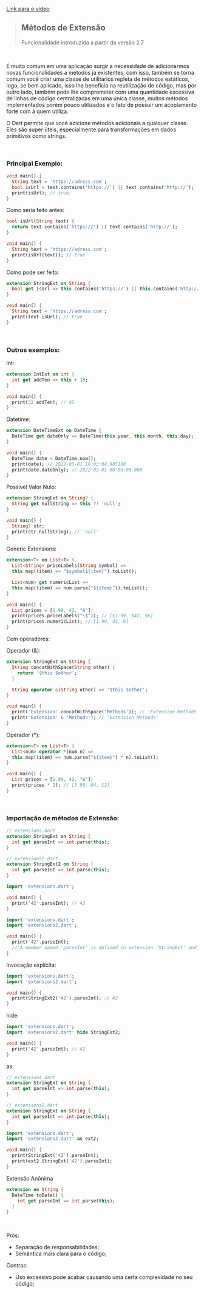 [Link para o vídeo](https://youtu.be/zBaZJtyluIM)

> <h2>Métodos de Extensão</h2> Funcionalidade introduzida a partir da versão 2.7

<br>

É muito comum em uma aplicação surgir a necessidade de adicionarmos novas funcionalidades a métodos já existentes, com isso, também se torna comum você criar uma classe de utilitários repleta de métodos estáticos, logo, se bem aplicado, isso lhe beneficia na reutilização de código, mas por outro lado, também pode lhe comprometer com uma quantidade excessiva de linhas de código centralizadas em uma única classe, muitos métodos implementados porém pouco utilizados e o fato de possuir um acoplamento forte com à quem utiliza.

O Dart permite que você adicione métodos adicionais a qualquer classe. Eles são super úteis, especialmente para transformações em dados primitivos como strings.

<br>
<h3>Principal Exemplo:</h3>

```dart
void main() {
  String text = 'https://adress.com';
  bool isUrl = text.contains('https://') || text.contains('http://');
  print(isUrl); // true;
}
```
Como seria feito antes: 
```dart
bool isUrl(String text) {
  return text.contains('https://') || text.contains('http://');
}
```
```dart
void main() {
  String text = 'https://adress.com';
  print(isUrl(text)); // true
}
```
Como pode ser feito:
```dart
extension StringExt on String {
  bool get isUrl => this.contains('https://') || this.contains('http://');
}
```
```dart
void main() {
  String text = 'https://adress.com';
  print(text.isUrl); // true
}
```

<br>
<h3> Outros exemplos:</h3>

Int:
```dart
extension IntExt on int {
  int get addTen => this + 10;
}
```
```dart
void main() {
  print(32.addTen); // 42
}
```
Datetime:
```dart
extension DateTimeExt on DateTime {
  DateTime get dateOnly => DateTime(this.year, this.month, this.day);
}
```
```dart
void main() {
  DateTime date = DateTime.now();
  print(date); // 2022-03-01 10:03:04.985160
  print(date.dateOnly); // 2022-03-01 00:00:00.000
}
```
Possível Valor Nulo:
```dart
extension StringExt on String? {
  String get nullString => this ?? 'null';
}
```
```dart
void main() {
  String? str;
  print(str.nullString); // 'null'
}
```
Generic Extensions:
```dart
extension<T> on List<T> {
  List<String> priceLabels(String symbol) => 
  this.map((item) => "$symbol${item}").toList();

  List<num> get numericList => 
  this.map((item) => num.parse("${item}")).toList();
}
```
```dart
void main() {
  List prices = [1.99, 42, "6"];
  print(prices.priceLabels("\$")); // [$1.99, $42, $6]
  print(prices.numericList); // [1.99, 42, 6]
}
```

Com operadores: 

Operador (&):

```dart
extension StringExt on String {
  String concatWithSpace(String other) {
    return '$this $other';
  }

  String operator &(String other) => '$this $other';
}
```

```dart
void main() {
  print('Extension'.concatWithSpace('Methods')); // 'Extension Methods'
  print('Extension' & 'Methods'); // 'Extension Methods'
}
```

Operador (*):

```dart
extension<T> on List<T> {
  List<num> operator *(num n) => 
  this.map((item) => num.parse("${item}") * n).toList();
}
```
```dart
void main() {
  List prices = [1.99, 42, "6"];
  print(prices * 2); // [3.98, 84, 12]
}
```
<br>
<h3> Importação de métodos de Extensão: </h3>

```dart
// extensions.dart
extension StringExt on String {
  int get parseInt => int.parse(this);
}

// extensions2.dart
extension StringExt2 on String {
  int get parseInt => int.parse(this);
}
```

```dart
import 'extensions.dart';

void main() {
  print('42'.parseInt); // 42
}
```

```dart
import 'extensions.dart';
import 'extensions2.dart';

void main() {
  print('42'.parseInt);
  //'A member named 'parseInt' is defined in extension 'StringExt' and extension 'StringExt2''
}
```
Invocação explícita:
```dart
import 'extensions.dart';
import 'extensions2.dart';

void main() {
  print(StringExt2('42').parseInt); // 42
}
```

hide:
```dart
import 'extensions.dart';
import 'extensions2.dart' hide StringExt2;

void main() {
  print('42'.parseInt); // 42
}
```

as:
```dart
// extensions.dart
extension StringExt on String {
  int get parseInt => int.parse(this);
}

// extensions2.dart
extension StringExt on String {
  int get parseInt => int.parse(this);
}
```

```dart
import 'extensions.dart';
import 'extensions2.dart' as ext2;

void main() {
  print(StringExt('42').parseInt);
  print(ext2.StringExt('42').parseInt);
}
```

Extensão Anônima
```dart
extension on String {
  DateTime toDate() {
    int get parseInt => int.parse(this);
  }
}
```
<br>

Prós: 
* Separação de responsabilidades;
* Semântica mais clara para o código;

Contras:
* Uso excessivo pode acabar causando uma certa complexidade no seu código;

<p class="br"><p>
